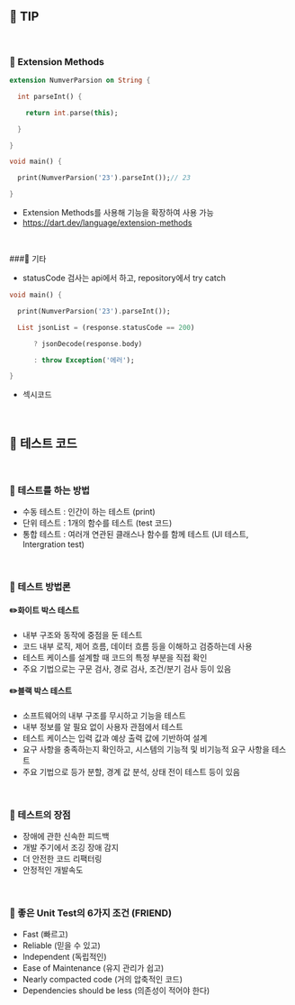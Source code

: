 
## 📖 TIP
<br>

### 📄 Extension Methods
```dart
extension NumverParsion on String {

  int parseInt() {

    return int.parse(this);

  }

}

void main() {

  print(NumverParsion('23').parseInt());// 23

}
```
- Extension Methods를 사용해 기능을 확장하여 사용 가능
- https://dart.dev/language/extension-methods
<br>

###📄 기타

- statusCode 검사는 api에서 하고, repository에서 try catch


```dart
void main() {

  print(NumverParsion('23').parseInt());

  List jsonList = (response.statusCode == 200)

      ? jsonDecode(response.body)

      : throw Exception('에러');

}
```
- 섹시코드


<br>

## 📖 테스트 코드

<br>

### 📄 테스트를 하는 방법

- 수동 테스트 : 인간이 하는 테스트 (print)
- 단위 테스트 : 1개의 함수를 테스트 (test 코드)
- 통합 테스트 : 여러개 연관된 클래스나 함수를 함께 테스트 (UI 테스트, Intergration test)

<br>

### 📄 테스트 방법론

#### ✏️화이트 박스 테스트
- 내부 구조와 동작에 중점을 둔 테스트
- 코드 내부 로직, 제어 흐름, 데이터 흐름 등을 이해하고 검증하는데 사용
- 테스트 케이스를 설계할 때 코드의 특정 부분을 직접 확인
- 주요 기법으로는 구문 검사, 경로 검사, 조건/분기 검사 등이 있음

#### ✏️블랙 박스 테스트
- 소프트웨어의 내부 구조를 무시하고 기능을 테스트
- 내부 정보를 알 필요 없이 사용자 관점에서 테스트
- 테스트 케이스는 입력 값과 예상 출력 값에 기반하여 설계
- 요구 사항을 충족하는지 확인하고, 시스템의 기능적 및 비기능적 요구 사항을 테스트
- 주요 기법으로 등가 분할, 경계 값 분석, 상태 전이 테스트 등이 있음

<br>

### 📄 테스트의 장점

- 장애에 관한 신속한 피드백
- 개발 주기에서 조깅 장애 감지
- 더 안전한 코드 리팩터링
- 안정적인 개발속도

<br>

### 📄 좋은 Unit Test의 6가지 조건 (FRIEND)

- Fast (빠르고)
- Reliable (믿을 수 있고)
- Independent (독립적인)
- Ease of Maintenance (유지 관리가 쉽고)
- Nearly compacted code (거의 압축적인 코드)
- Dependencies should be less (의존성이 적어야 한다)

